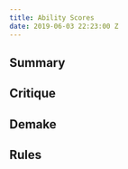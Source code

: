 ```yaml
---
title: Ability Scores
date: 2019-06-03 22:23:00 Z
---
```


## Summary

## Critique

## Demake

## Rules